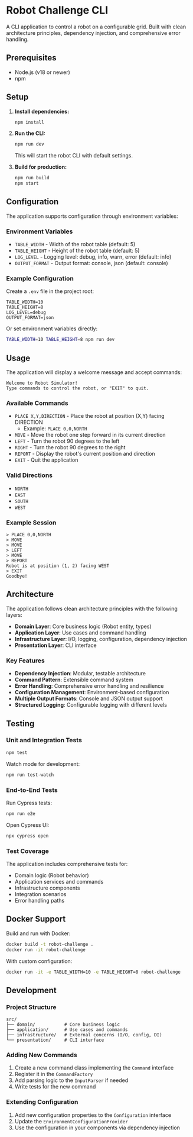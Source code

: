 # Robot Challenge CLI

A CLI application to control a robot on a configurable grid. Built with clean architecture principles, dependency injection, and comprehensive error handling.

## Prerequisites

- Node.js (v18 or newer)
- npm

## Setup

1. **Install dependencies:**

   ```sh
   npm install
   ```

2. **Run the CLI:**

   ```sh
   npm run dev
   ```

   This will start the robot CLI with default settings.

3. **Build for production:**

   ```sh
   npm run build
   npm start
   ```

## Configuration

The application supports configuration through environment variables:

### Environment Variables

- `TABLE_WIDTH` - Width of the robot table (default: 5)
- `TABLE_HEIGHT` - Height of the robot table (default: 5)
- `LOG_LEVEL` - Logging level: debug, info, warn, error (default: info)
- `OUTPUT_FORMAT` - Output format: console, json (default: console)

### Example Configuration

Create a `.env` file in the project root:

```env
TABLE_WIDTH=10
TABLE_HEIGHT=8
LOG_LEVEL=debug
OUTPUT_FORMAT=json
```

Or set environment variables directly:

```sh
TABLE_WIDTH=10 TABLE_HEIGHT=8 npm run dev
```

## Usage

The application will display a welcome message and accept commands:

```
Welcome to Robot Simulator!
Type commands to control the robot, or "EXIT" to quit.
```

### Available Commands

- `PLACE X,Y,DIRECTION` - Place the robot at position (X,Y) facing DIRECTION
  - Example: `PLACE 0,0,NORTH`
- `MOVE` - Move the robot one step forward in its current direction
- `LEFT` - Turn the robot 90 degrees to the left
- `RIGHT` - Turn the robot 90 degrees to the right
- `REPORT` - Display the robot's current position and direction
- `EXIT` - Quit the application

### Valid Directions

- `NORTH`
- `EAST`
- `SOUTH`
- `WEST`

### Example Session

```
> PLACE 0,0,NORTH
> MOVE
> MOVE
> LEFT
> MOVE
> REPORT
Robot is at position (1, 2) facing WEST
> EXIT
Goodbye!
```

## Architecture

The application follows clean architecture principles with the following layers:

- **Domain Layer**: Core business logic (Robot entity, types)
- **Application Layer**: Use cases and command handling
- **Infrastructure Layer**: I/O, logging, configuration, dependency injection
- **Presentation Layer**: CLI interface

### Key Features

- **Dependency Injection**: Modular, testable architecture
- **Command Pattern**: Extensible command system
- **Error Handling**: Comprehensive error handling and resilience
- **Configuration Management**: Environment-based configuration
- **Multiple Output Formats**: Console and JSON output support
- **Structured Logging**: Configurable logging with different levels

## Testing

### Unit and Integration Tests

```sh
npm test
```

Watch mode for development:

```sh
npm run test-watch
```

### End-to-End Tests

Run Cypress tests:

```sh
npm run e2e
```

Open Cypress UI:

```sh
npx cypress open
```

### Test Coverage

The application includes comprehensive tests for:

- Domain logic (Robot behavior)
- Application services and commands
- Infrastructure components
- Integration scenarios
- Error handling paths

## Docker Support

Build and run with Docker:

```sh
docker build -t robot-challenge .
docker run -it robot-challenge
```

With custom configuration:

```sh
docker run -it -e TABLE_WIDTH=10 -e TABLE_HEIGHT=8 robot-challenge
```

## Development

### Project Structure

```
src/
├── domain/           # Core business logic
├── application/      # Use cases and commands
├── infrastructure/   # External concerns (I/O, config, DI)
└── presentation/     # CLI interface
```

### Adding New Commands

1. Create a new command class implementing the `Command` interface
2. Register it in the `CommandFactory`
3. Add parsing logic to the `InputParser` if needed
4. Write tests for the new command

### Extending Configuration

1. Add new configuration properties to the `Configuration` interface
2. Update the `EnvironmentConfigurationProvider`
3. Use the configuration in your components via dependency injection
